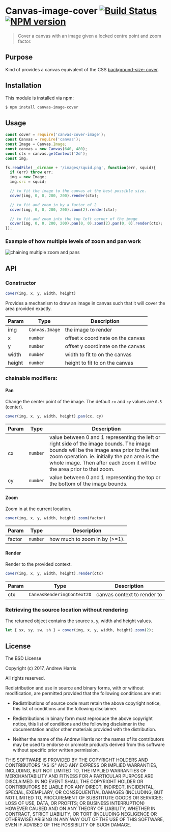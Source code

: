 # Canvas-image-cover [![Build Status](https://secure.travis-ci.org/noblesamurai/canvas-image-cover.png?branch=master)](http://travis-ci.org/noblesamurai/canvas-image-cover) [![NPM version](https://badge-me.herokuapp.com/api/npm/canvas-image-cover.png)](http://badges.enytc.com/for/npm/canvas-image-cover)

> Cover a canvas with an image given a locked centre point and zoom factor.

## Purpose

Kind of provides a canvas equivalent of the CSS [background-size:
cover](https://developer.mozilla.org/en-US/docs/Web/CSS/background-size?v=example#cover).

## Installation

This module is installed via npm:

``` bash
$ npm install canvas-image-cover
```

## Usage

```js
const cover = require('canvas-cover-image');
const Canvas = require('canvas');
const Image = Canvas.Image;
const canvas = new Canvas(640, 480);
const ctx = canvas.getContext('2d');
const img;

fs.readFile(__dirname + '/images/squid.png', function(err, squid){
  if (err) throw err;
  img = new Image;
  img.src = squid;

  // to fit the image to the canvas at the best possible size.
  cover(img, 0, 0, 200, 200).render(ctx);

  // to fit and zoom in by a factor of 2
  cover(img, 0, 0, 200, 200).zoom(2).render(ctx);

  // to fit and zoom into the top left corner of the image
  cover(img, 0, 0, 200, 200).pan(0, 0).zoom(2).pan(0, 0).render(ctx);
});
```

### Example of how multiple levels of zoom and pan work

![chaining multiple zoom and pans](https://github.com/noblesamurai/node-canvas-image-cover/raw//example.png)

## API

### Constructor

```js
cover(img, x, y, width, height)
```

Provides a mechanism to draw an image in canvas such that it will cover the
area provided exactly.

| Param | Type | Description |
| --- | --- | --- |
| img | <code>Canvas.Image</code> | the image to render |
| x | <code>number</code> | offset x coordinate on the canvas |
| y | <code>number</code> | offset y coordinate on the canvas |
| width | <code>number</code> | width to fit to on the canvas |
| height | <code>number</code> | height to fit to on the canvas |

### chainable modifiers:

#### Pan
Change the center point of the image.  The default `cx` and `cy` values are `0.5` (center).

```js
cover(img, x, y, width, height).pan(cx, cy)
```

| Param | Type | Description |
| --- | --- | --- |
| cx | <code>number</code> | value between 0 and 1 representing the left or right side of the image bounds. The image bounds will be the image area prior to the last zoom operation. ie. initially the pan area is the whole image. Then after each zoom it will be the area prior to that zoom. |
| cy | <code>number</code> | value between 0 and 1 representing the top or the bottom of the image bounds. |

#### Zoom
Zoom in at the current location.

```js
cover(img, x, y, width, height).zoom(factor)
```

| Param | Type | Description |
| --- | --- | --- |
| factor | <code>number</code> | how much to zoom in by (>=1). |

<a name="Cover+render"></a>

#### Render
Render to the provided context.

```js
cover(img, x, y, width, height).render(ctx)
```

| Param | Type | Description |
| --- | --- | --- |
| ctx | <code>CanvasRenderingContext2D</code> | canvas context to render to |

### Retrieving the source location without rendering
The returned object contains the source x, y, width ahd height values.

```js
let { sx, sy, sw, sh } = cover(img, x, y, width, height).zoom(2);
```

## License

The BSD License

Copyright (c) 2017, Andrew Harris

All rights reserved.

Redistribution and use in source and binary forms, with or without modification,
are permitted provided that the following conditions are met:

* Redistributions of source code must retain the above copyright notice, this
  list of conditions and the following disclaimer.

* Redistributions in binary form must reproduce the above copyright notice, this
  list of conditions and the following disclaimer in the documentation and/or
  other materials provided with the distribution.

* Neither the name of the Andrew Harris nor the names of its
  contributors may be used to endorse or promote products derived from
  this software without specific prior written permission.

THIS SOFTWARE IS PROVIDED BY THE COPYRIGHT HOLDERS AND CONTRIBUTORS "AS IS" AND
ANY EXPRESS OR IMPLIED WARRANTIES, INCLUDING, BUT NOT LIMITED TO, THE IMPLIED
WARRANTIES OF MERCHANTABILITY AND FITNESS FOR A PARTICULAR PURPOSE ARE
DISCLAIMED. IN NO EVENT SHALL THE COPYRIGHT HOLDER OR CONTRIBUTORS BE LIABLE FOR
ANY DIRECT, INDIRECT, INCIDENTAL, SPECIAL, EXEMPLARY, OR CONSEQUENTIAL DAMAGES
(INCLUDING, BUT NOT LIMITED TO, PROCUREMENT OF SUBSTITUTE GOODS OR SERVICES;
LOSS OF USE, DATA, OR PROFITS; OR BUSINESS INTERRUPTION) HOWEVER CAUSED AND ON
ANY THEORY OF LIABILITY, WHETHER IN CONTRACT, STRICT LIABILITY, OR TORT
(INCLUDING NEGLIGENCE OR OTHERWISE) ARISING IN ANY WAY OUT OF THE USE OF THIS
SOFTWARE, EVEN IF ADVISED OF THE POSSIBILITY OF SUCH DAMAGE.

